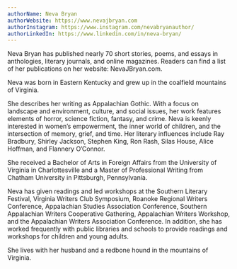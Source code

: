 ```yaml
---
authorName: Neva Bryan
authorWebsite: https://www.nevajbryan.com
authorInstagram: https://www.instagram.com/nevabryanauthor/
authorLinkedIn: https://www.linkedin.com/in/neva-bryan/
---
```

Neva Bryan has published nearly 70 short stories, poems, and essays in anthologies, literary journals, and online magazines. Readers can find a list of her publications on her website: NevaJBryan.com.

Neva was born in Eastern Kentucky and grew up in the coalfield mountains of Virginia. 

She describes her writing as Appalachian Gothic. With a focus on landscape and environment, culture, and social issues, her work features elements of horror, science fiction, fantasy, and crime. Neva is keenly interested in women’s empowerment, the inner world of children, and the intersection of memory, grief, and time. Her literary influences include Ray Bradbury, Shirley Jackson, Stephen King, Ron Rash, Silas House, Alice Hoffman, and Flannery O’Connor.

She received a Bachelor of Arts in Foreign Affairs from the University of Virginia in Charlottesville and a Master of Professional Writing from Chatham University in Pittsburgh, Pennsylvania. 

Neva has given readings and led workshops at the Southern Literary Festival, Virginia Writers Club Symposium, Roanoke Regional Writers Conference, Appalachian Studies Association Conference, Southern Appalachian Writers Cooperative Gathering, Appalachian Writers Workshop, and the Appalachian Writers Association Conference. In addition, she has worked frequently with public libraries and schools to provide readings and workshops for children and young adults.

She lives with her husband and a redbone hound in the mountains of Virginia.